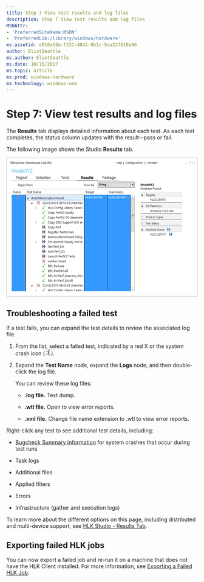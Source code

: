 ```yaml
---
title: Step 7 View test results and log files
description: Step 7 View test results and log files
MSHAttr:
- 'PreferredSiteName:MSDN'
- 'PreferredLib:/library/windows/hardware'
ms.assetid: e010ab9a-f231-4842-8b1c-9aa227610a96
author: EliotSeattle
ms.author: EliotSeattle
ms.date: 10/15/2017
ms.topic: article
ms.prod: windows-hardware
ms.technology: windows-oem
---
```


# Step 7: View test results and log files


The **Results** tab displays detailed information about each test. As each test completes, the status column updates with the result--pass or fail.

The following image shows the Studio **Results** tab.

![hlk studio results tab](images/hlk-studio-results-tab.png)

## <span id="Troubleshooting_a_failed_test"></span><span id="troubleshooting_a_failed_test"></span><span id="TROUBLESHOOTING_A_FAILED_TEST"></span>Troubleshooting a failed test


If a test fails, you can expand the test details to review the associated log file.

1.  From the list, select a failed test, indicated by a red X or the system crash icon (![system crash icon](images/test-fail-bugcheck-icon.png)).

2.  Expand the **Test Name** node, expand the **Logs** node, and then double-click the log file.

    You can review these log files:

    -   **.log file.** Text dump.

    -   **.wtl file.** Open to view error reports.

    -   **.xml file.** Change file name extension to .wtl to view error reports.

Right-click any test to see additional test details, including:

-   [Bugcheck Summary information](..\user\hlk-studio---results-tab.md#sysx) for system crashes that occur during test runs

-   Task logs

-   Additional files

-   Applied filters

-   Errors

-   Infrastructure (gather and execution logs)

To learn more about the different options on this page, including distributed and multi-device support, see [HLK Studio - Results Tab](..\user\hlk-studio---results-tab.md).

## <span id="Exporting_failed_HLK_jobs"></span><span id="exporting_failed_hlk_jobs"></span><span id="EXPORTING_FAILED_HLK_JOBS"></span>Exporting failed HLK jobs


You can now export a failed job and re-run it on a machine that does not have the HLK Client installed. For more information, see [Exporting a Failed HLK Job](..\user\exporting-a-failed-hlk-job.md).

 

 






